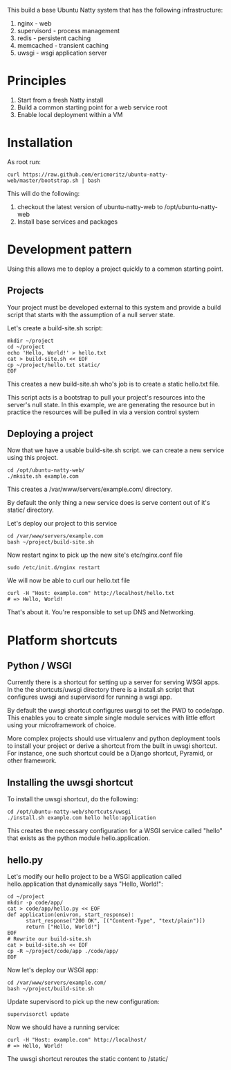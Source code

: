 This build a base Ubuntu Natty system that has the following infrastructure:

 1. nginx       - web
 2. supervisord - process management
 3. redis       - persistent caching
 4. memcached   - transient caching
 5. uwsgi       - wsgi application server

# Principles

1. Start from a fresh Natty install
2. Build a common starting point for a web service root
4. Enable local deployment within a VM

# Installation

As root run:

    curl https://raw.github.com/ericmoritz/ubuntu-natty-web/master/bootstrap.sh | bash

This will do the following:

 1. checkout the latest version of ubuntu-natty-web to /opt/ubuntu-natty-web
 2. Install base services and packages

# Development pattern

Using this allows me to deploy a project quickly to a common starting point.

## Projects

Your project must be developed external to this system and provide a
build script that starts with the assumption of a null server state.

Let's create a build-site.sh script:


    mkdir ~/project
    cd ~/project
    echo 'Hello, World!' > hello.txt
    cat > build-site.sh << EOF
    cp ~/project/hello.txt static/
    EOF


This creates a new build-site.sh who's job is to create a static hello.txt 
file.

This script acts is a bootstrap to pull your project's resources into
the server's null state.  In this example, we are generating the
resource but in practice the resources will be pulled in via a version
control system

## Deploying a project

Now that we have a usable build-site.sh script. we can create a new
service using this project.

    cd /opt/ubuntu-natty-web/
    ./mksite.sh example.com
    
This creates a /var/www/servers/example.com/ directory.

By default the only thing a new service does is serve
content out of it's static/ directory.

Let's deploy our project to this service

    cd /var/www/servers/example.com
    bash ~/project/build-site.sh

Now restart nginx to pick up the new site's etc/nginx.conf file 

    sudo /etc/init.d/nginx restart

We will now be able to curl our hello.txt file

    curl -H "Host: example.com" http://localhost/hello.txt
    # => Hello, World!

That's about it.  You're responsible to set up DNS and Networking.

# Platform shortcuts

## Python / WSGI

Currently there is a shortcut for setting up a server for serving WSGI
apps. In the the shortcuts/uwsgi directory there is a install.sh
script that configures uwsgi and supervisord for running a wsgi app.

By default the uwsgi shortcut configures uwsgi to set the PWD to code/app.
This enables you to create simple single module services with little
effort using your microframework of choice.

More complex projects should use virtualenv and python deployment tools to
install your project or derive a shortcut from the built in uwsgi
shortcut. For instance, one such shortcut could be a Django shortcut,
Pyramid, or other framework.

## Installing the uwsgi shortcut

To install the uwsgi shortcut, do the following:

    cd /opt/ubuntu-natty-web/shortcuts/uwsgi
    ./install.sh example.com hello hello:application

This creates the neccessary configuration for a WSGI service called "hello"
that exists as the python module hello.application.

## hello.py

Let's modify our hello project to be a WSGI application called hello.application
that dynamically says "Hello, World!":

    cd ~/project
    mkdir -p code/app/
    cat > code/app/hello.py << EOF
    def application(enivron, start_response):
          start_response("200 OK", [("Content-Type", "text/plain")])
          return ["Hello, World!"]
    EOF
    # Rewrite our build-site.sh      
    cat > build-site.sh << EOF
    cp -R ~/project/code/app ./code/app/
    EOF

Now let's deploy our WSGI app:

    cd /var/www/servers/example.com/
    bash ~/project/build-site.sh

Update supervisord to pick up the new configuration:
    
    supervisorctl update

Now we should have a running service:

    curl -H "Host: example.com" http://localhost/
    # => Hello, World!

The uwsgi shortcut reroutes the static content to /static/
